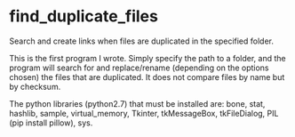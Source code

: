 # find_duplicate_files
Search and create links when files are duplicated in the specified folder.

This is the first program I wrote.
Simply specify the path to a folder, and the program will search for and replace/rename (depending on the options chosen) the files that are duplicated.
It does not compare files by name but by checksum.

The python libraries (python2.7) that must be installed are: bone, stat, hashlib, sample, virtual_memory, Tkinter, tkMessageBox, tkFileDialog, PIL (pip install pillow), sys.
